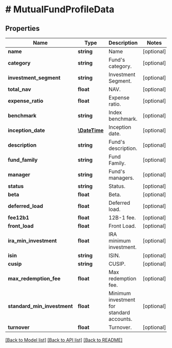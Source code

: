 # # MutualFundProfileData

## Properties

Name | Type | Description | Notes
------------ | ------------- | ------------- | -------------
**name** | **string** | Name | [optional]
**category** | **string** | Fund&#39;s category. | [optional]
**investment_segment** | **string** | Investment Segment. | [optional]
**total_nav** | **float** | NAV. | [optional]
**expense_ratio** | **float** | Expense ratio. | [optional]
**benchmark** | **string** | Index benchmark. | [optional]
**inception_date** | [**\DateTime**](\DateTime.md) | Inception date. | [optional]
**description** | **string** | Fund&#39;s description. | [optional]
**fund_family** | **string** | Fund Family. | [optional]
**manager** | **string** | Fund&#39;s managers. | [optional]
**status** | **string** | Status. | [optional]
**beta** | **float** | Beta. | [optional]
**deferred_load** | **float** | Deferred load. | [optional]
**fee12b1** | **float** | 12B-1 fee. | [optional]
**front_load** | **float** | Front Load. | [optional]
**ira_min_investment** | **float** | IRA minimum investment. | [optional]
**isin** | **string** | ISIN. | [optional]
**cusip** | **string** | CUSIP. | [optional]
**max_redemption_fee** | **float** | Max redemption fee. | [optional]
**standard_min_investment** | **float** | Minimum investment for standard accounts. | [optional]
**turnover** | **float** | Turnover. | [optional]

[[Back to Model list]](../../README.md#models) [[Back to API list]](../../README.md#endpoints) [[Back to README]](../../README.md)
